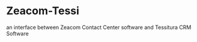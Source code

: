 Zeacom-Tessi
============

an interface between Zeacom Contact Center software and Tessitura CRM Software
